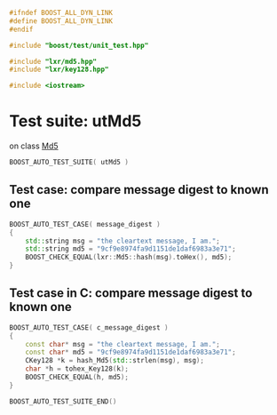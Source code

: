 ```cpp
#ifndef BOOST_ALL_DYN_LINK
#define BOOST_ALL_DYN_LINK
#endif

#include "boost/test/unit_test.hpp"

#include "lxr/md5.hpp"
#include "lxr/key128.hpp"

#include <iostream>
````

# Test suite: utMd5

on class [Md5](../src/md5.hpp.md)

```cpp
BOOST_AUTO_TEST_SUITE( utMd5 )
```

## Test case: compare message digest to known one
```cpp
BOOST_AUTO_TEST_CASE( message_digest )
{
	std::string msg = "the cleartext message, I am.";
	std::string md5 = "9cf9e8974fa9d1151de1daf6983a3e71";
	BOOST_CHECK_EQUAL(lxr::Md5::hash(msg).toHex(), md5);
}
```

## Test case in C: compare message digest to known one
```cpp
BOOST_AUTO_TEST_CASE( c_message_digest )
{
	const char* msg = "the cleartext message, I am.";
	const char* md5 = "9cf9e8974fa9d1151de1daf6983a3e71";
	CKey128 *k = hash_Md5(std::strlen(msg), msg);
	char *h = tohex_Key128(k);
	BOOST_CHECK_EQUAL(h, md5);
}
```

```cpp
BOOST_AUTO_TEST_SUITE_END()
```
